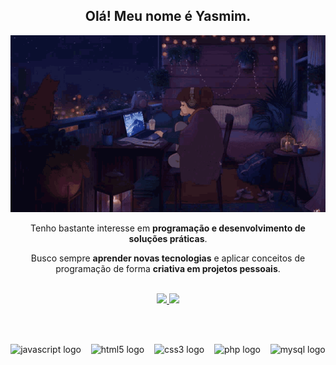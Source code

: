 <h2 align="center">Olá! Meu nome é Yasmim.</h2>

<div align="center">
  <img src="gif/212750155-3ceddfbd-19d3-40a3-87af-8d329c8323c4.gif" width="650"/>
  
  <p align="center">
    Tenho bastante interesse em <strong>programação e desenvolvimento de soluções práticas</strong>.
  </p>
  
  <p align="center">
    Busco sempre <strong>aprender novas tecnologias</strong> e aplicar conceitos de programação de forma <strong>criativa em projetos pessoais</strong>.
  </p>

  <br/>

  <a href="https://github.com/yasmklly">
    <img height="160px" src="https://github-readme-stats.vercel.app/api?username=yasmklly&show_icons=true&theme=dracula&include_all_commits=true&count_private=true"/>
    <img height="160px" src="https://github-readme-stats.vercel.app/api/top-langs/?username=yasmklly&layout=compact&langs_count=7&theme=dracula"/>
  </a>

  <br/><br/>

  <div>
    <img src="https://cdn.jsdelivr.net/gh/devicons/devicon/icons/javascript/javascript-original.svg" height="40" alt="javascript logo"/>
    &nbsp;&nbsp;
    <img src="https://cdn.jsdelivr.net/gh/devicons/devicon/icons/html5/html5-original.svg" height="40" alt="html5 logo"/>
    &nbsp;&nbsp;
    <img src="https://cdn.jsdelivr.net/gh/devicons/devicon/icons/css3/css3-original.svg" height="40" alt="css3 logo"/>
    &nbsp;&nbsp;
    <img src="https://cdn.jsdelivr.net/gh/devicons/devicon/icons/php/php-original.svg" height="40" alt="php logo"/>
    &nbsp;&nbsp;
    <img src="https://cdn.jsdelivr.net/gh/devicons/devicon/icons/mysql/mysql-original.svg" height="40" alt="mysql logo"/>
  </div>
</div>

